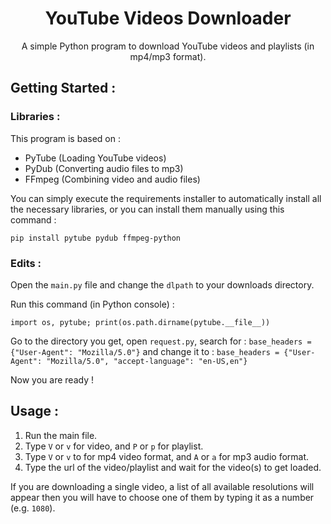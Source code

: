 <h1 align="center">YouTube Videos Downloader</h1>
<p align="center">
A simple Python program to download YouTube videos and playlists (in mp4/mp3 format).
</p>

## Getting Started :
### Libraries :
This program is based on :
* PyTube (Loading YouTube videos)
* PyDub (Converting audio files to mp3)
* FFmpeg (Combining video and audio files)

You can simply execute the requirements installer to 
automatically install all the necessary libraries, or you can 
install them manually using this command :
```
pip install pytube pydub ffmpeg-python
```

### Edits :
Open the `main.py` file and change the `dlpath` to your downloads directory.

Run this command (in Python console) :
```
import os, pytube; print(os.path.dirname(pytube.__file__))
```

Go to the directory you get, open `request.py`, search for :
``
base_headers = {"User-Agent": "Mozilla/5.0"}
``
and change it to :
``
base_headers = {"User-Agent": "Mozilla/5.0", "accept-language": "en-US,en"}
``

Now you are ready !
## Usage :
1. Run the main file.
2. Type `V` or `v` for video, and `P` or `p` for playlist.
3. Type `V` or `v` to for mp4 video format, and `A` or `a` for mp3 audio format.
4. Type the url of the video/playlist and wait for the video(s) to get loaded.

If you are downloading a single video, a list of all available
 resolutions will appear then you will have to choose one of 
 them by typing it as a number (e.g. `1080`).
